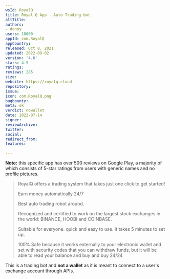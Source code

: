 ```yaml
---
wsId: RoyalQ
title: Royal Q App - Auto Trading bot
altTitle: 
authors:
- danny
users: 10000
appId: com.RoyalQ
appCountry: 
released: Oct 8, 2021
updated: 2022-09-02
version: '4.6'
stars: 4.9
ratings: 
reviews: 285
size: 
website: https://royalq.cloud
repository: 
issue: 
icon: com.RoyalQ.png
bugbounty: 
meta: ok
verdict: nowallet
date: 2022-07-14
signer: 
reviewArchive: 
twitter: 
social: 
redirect_from: 
features: 

---
```


**Note:** this specific app has over 500 reviews on Google Play, a majority of which consists of 5-star ratings from users with generic names and no profile pictures.

> RoyalQ offers a trading system that takes just one click to get started!
>
> Earn money automatically 24/7
>
> Best auto trading robot around.
>
> Recognized and certified to work on the largest stock exchanges in the world: BINANCE, HOOBI and COINBASE.
>
> Suitable for everyone. quick and easy to use. It takes 5 minutes to set up.
>
> 100% Safe because it works externally to your electronic wallet and set with security codes that you can withdraw funds, but it will be able to read your balance and buy and buy 24/24

This is a trading bot and **not a wallet** as it is meant to connect to a user's exchange account through APIs.
